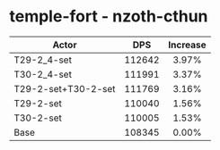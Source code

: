 # temple-fort - nzoth-cthun
| Actor | DPS | Increase |
|---|:---:|:---:|
|T29-2_4-set|112642|3.97%|
|T30-2_4-set|111991|3.37%|
|T29-2-set+T30-2-set|111769|3.16%|
|T29-2-set|110040|1.56%|
|T30-2-set|110005|1.53%|
|Base|108345|0.00%|
